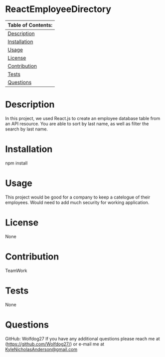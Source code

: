 # ReactEmployeeDirectory

Table of Contents: |
------------- |
[Description](#description)|
[Installation](#installation)|
[Usage](#usage)|
[License](#license)|
[Contribution](#contribution)|
[Tests](#tests)|
[Questions](#questions)|

# Description
In this project, we used React.js to create an employee database table from an API resource.  You are able to sort by last name, as well as filter the search by last name.

# Installation
npm install

# Usage
This project would be good for a company to keep a catelogue of their employees.  Would need to add much security for working application.

# License
None

# Contribution
TeamWork

# Tests
None

# Questions
GitHub: Wolfdog27
If you have any additional questions please reach me at (https://github.com/Wolfdog27/) or e-mail me at KyleNicholasAnderson@gmail.com

